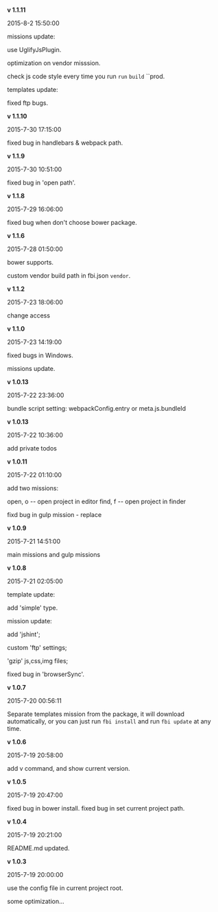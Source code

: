 **v 1.1.11**

2015-8-2 15:50:00

missions update:

use UglifyJsPlugin.

optimization on vendor misssion.

check js code style every time you run `run` `build` ``prod.

templates update:

fixed ftp bugs.


**v 1.1.10**

2015-7-30 17:15:00

fixed bug in handlebars & webpack path.


**v 1.1.9**

2015-7-30 10:51:00

fixed bug in 'open path'.


**v 1.1.8**

2015-7-29 16:06:00

fixed bug when don't choose bower package.


**v 1.1.6**

2015-7-28 01:50:00

bower supports.

custom vendor build path in fbi.json ` vendor `.


**v 1.1.2**

2015-7-23 18:06:00

change access


**v 1.1.0**

2015-7-23 14:19:00

fixed bugs in Windows.

missions update.


**v 1.0.13**

2015-7-22 23:36:00

bundle script setting:
webpackConfig.entry or meta.js.bundleId


**v 1.0.13**

2015-7-22 10:36:00

add private todos

**v 1.0.11**

2015-7-22 01:10:00

add two missions:

open, o         -- open project in editor
find, f         -- open project in finder

fixd bug in gulp mission - replace


**v 1.0.9**

2015-7-21 14:51:00

main missions and gulp missions

**v 1.0.8**

2015-7-21 02:05:00

template update:

add 'simple' type.


mission update:

add 'jshint';

custom 'ftp' settings;

'gzip' js,css,img files;

fixed bug in 'browserSync'.

**v 1.0.7**

2015-7-20 00:56:11 

Separate templates mission from the package, it will download automatically, 
or you can just run `fbi install`
and run `fbi update` at any time.

**v 1.0.6**

2015-7-19 20:58:00 

add v command, and show current version.

**v 1.0.5**

2015-7-19 20:47:00 

fixed bug in bower install.
fixed bug in set current project path.

**v 1.0.4**

2015-7-19 20:21:00 

README.md updated.

**v 1.0.3**

2015-7-19 20:00:00 

use the config file in current project root.

some optimization...
